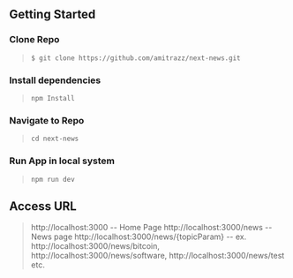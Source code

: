 ## Getting Started
###  Clone Repo
> `$ git clone https://github.com/amitrazz/next-news.git`

### Install dependencies  
> `npm Install`

### Navigate to Repo
> `cd next-news`
### Run App in local system
> `npm run dev`

## Access URL
> http://localhost:3000 -- Home Page
> http://localhost:3000/news  -- News page
> http://localhost:3000/news/{topicParam}  -- ex. http://localhost:3000/news/bitcoin, http://localhost:3000/news/software, http://localhost:3000/news/test etc.  

